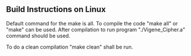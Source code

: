 Build Instructions on Linux
------------------

Default command for the make is all. To compile the code "make all" or "make" can be used.
After compilation to run program "./Vigene_Cipher.a" command should be used.

To do a clean compilation "make clean" shall be run.